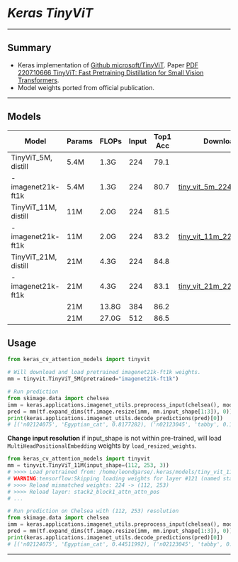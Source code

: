 # ___Keras TinyViT___
***

## Summary
  - Keras implementation of [Github microsoft/TinyViT](https://github.com/microsoft/Cream/tree/main/TinyViT). Paper [PDF 2207.10666 TinyViT: Fast Pretraining Distillation for Small Vision Transformers](https://arxiv.org/pdf/2207.10666.pdf).
  - Model weights ported from official publication.
***

## Models
  | Model                | Params | FLOPs | Input | Top1 Acc | Download |
  | -------------------- | ------ | ----- | ----- | -------- | -------- |
  | TinyViT_5M, distill  | 5.4M   | 1.3G  | 224   | 79.1     |          |
  | - imagenet21k-ft1k   | 5.4M   | 1.3G  | 224   | 80.7     | [tiny_vit_5m_224_21k.h5](https://github.com/leondgarse/keras_cv_attention_models/releases/download/tinyvit/tiny_vit_5m_224_imagenet21k-ft1k.h5) |
  | TinyViT_11M, distill | 11M    | 2.0G  | 224   | 81.5     |          |
  | - imagenet21k-ft1k   | 11M    | 2.0G  | 224   | 83.2     | [tiny_vit_11m_224_21k.h5](https://github.com/leondgarse/keras_cv_attention_models/releases/download/tinyvit/tiny_vit_11m_224_imagenet21k-ft1k.h5) |
  | TinyViT_21M, distill | 21M    | 4.3G  | 224   | 84.8     |          |
  | - imagenet21k-ft1k   | 21M    | 4.3G  | 224   | 83.1     | [tiny_vit_21m_224_21k.h5](https://github.com/leondgarse/keras_cv_attention_models/releases/download/tinyvit/tiny_vit_21m_224_imagenet21k-ft1k.h5) |
  |                      | 21M    | 13.8G | 384   | 86.2     |          |
  |                      | 21M    | 27.0G | 512   | 86.5     |          |
## Usage
  ```py
  from keras_cv_attention_models import tinyvit

  # Will download and load pretrained imagenet21k-ft1k weights.
  mm = tinyvit.TinyViT_5M(pretrained="imagenet21k-ft1k")

  # Run prediction
  from skimage.data import chelsea
  imm = keras.applications.imagenet_utils.preprocess_input(chelsea(), mode='torch') # Chelsea the cat
  pred = mm(tf.expand_dims(tf.image.resize(imm, mm.input_shape[1:3]), 0)).numpy()
  print(keras.applications.imagenet_utils.decode_predictions(pred)[0])
  # [('n02124075', 'Egyptian_cat', 0.8177282), ('n02123045', 'tabby', 0.100739196), ...]
  ```
  **Change input resolution** if input_shape is not within pre-trained, will load `MultiHeadPositionalEmbedding` weights by `load_resized_weights`.
  ```py
  from keras_cv_attention_models import tinyvit
  mm = tinyvit.TinyViT_11M(input_shape=(112, 253, 3))
  # >>>> Load pretrained from: /home/leondgarse/.keras/models/tiny_vit_11m_224_imagenet21k-ft1k.h5
  # WARNING:tensorflow:Skipping loading weights for layer #121 (named stack3_block1_attn_attn_pos) due to mismatch in shape ...
  # >>>> Reload mismatched weights: 224 -> (112, 253)
  # >>>> Reload layer: stack2_block1_attn_attn_pos
  # ...

  # Run prediction on Chelsea with (112, 253) resolution
  from skimage.data import chelsea
  imm = keras.applications.imagenet_utils.preprocess_input(chelsea(), mode='torch') # Chelsea the cat
  pred = mm(tf.expand_dims(tf.image.resize(imm, mm.input_shape[1:3]), 0)).numpy()
  print(keras.applications.imagenet_utils.decode_predictions(pred)[0])
  # [('n02124075', 'Egyptian_cat', 0.44511992), ('n02123045', 'tabby', 0.2975872), ...]
  ```
***
